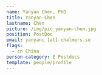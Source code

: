```yaml
---
name: Yanyan Chen, PhD
title: Yanyan-Chen
lastname: Chen
picture: /img/pic_yanyan-chen.jpg
position: PostDoc
email: yanyanc [at] chalmers.se
flags:
  - cn China
person-category: E Postdocs
template: people/profile
---
```

